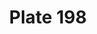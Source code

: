 ---
flag: 
order: '80'
pid: '198'
an: '8'
title: Plate 198
rev_year: 
_date: '1800'
caption: Costume de Bal.
translation: Ball costume
student: Barthélemy Glama
keywords: Bal,Masculin
column: 
flag_translation: 
permalink: /plates/198
layout: plate-page
---